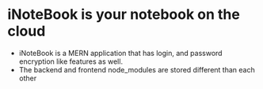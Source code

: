 # iNoteBook is your notebook on the cloud
- iNoteBook is a MERN application that has login, and password encryption like features as well. 
- The backend and frontend node_modules are stored different than each other
